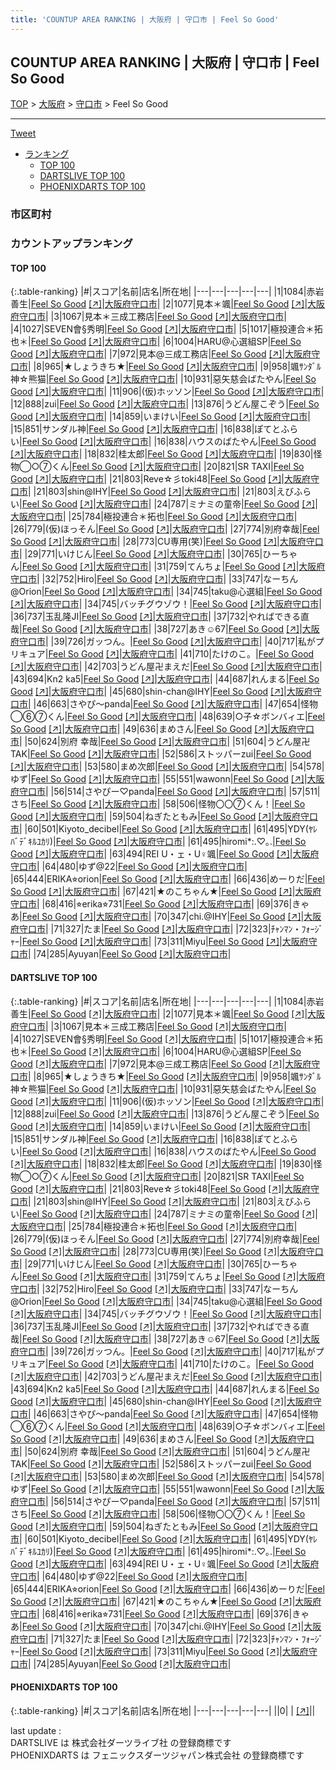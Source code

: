 ```yaml
---
title: 'COUNTUP AREA RANKING | 大阪府 | 守口市 | Feel So Good'
---
```

## COUNTUP AREA RANKING | 大阪府 | 守口市 | Feel So Good

[TOP](/darts/rank/) > [大阪府](/darts/rank/大阪府/) > [守口市](/darts/rank/大阪府/守口市/) > Feel So Good

___

<a href="https://twitter.com/share?ref_src=twsrc%5Etfw" data-text="COUNTUP AREA RANKING | 大阪府守口市Feel So Good" class="twitter-share-button" data-hashtags="DARTSLIVE,PHOENIXDARTS,darts,ダーツ" data-show-count="false">Tweet</a>

* [ランキング](#カウントアップランキング)
    * [TOP 100](#top-100)
    * [DARTSLIVE TOP 100](#dartslive-top-100)
    * [PHOENIXDARTS TOP 100](#phoenixdarts-top-100)

### 市区町村

<ul>

</ul>

### カウントアップランキング

#### TOP 100



{:.table-ranking}
|#|スコア|名前|店名|所在地|
|---|---|---|---|---|
|1|1084|<span class="rank-name-dl">赤岩　善生</span>|<a href="/darts/rank/shops/0808531d6c6d17000d9b047a20a7ba1e.html">Feel So Good</a> <a href="https://search.dartslive.com/jp/shop/0808531d6c6d17000d9b047a20a7ba1e">[↗]</a>|<a href="/darts/rank/大阪府/守口市">大阪府守口市</a>|
|2|1077|<span class="rank-name-dl">見本＊颯</span>|<a href="/darts/rank/shops/0808531d6c6d17000d9b047a20a7ba1e.html">Feel So Good</a> <a href="https://search.dartslive.com/jp/shop/0808531d6c6d17000d9b047a20a7ba1e">[↗]</a>|<a href="/darts/rank/大阪府/守口市">大阪府守口市</a>|
|3|1067|<span class="rank-name-dl">見本＊三成工務店</span>|<a href="/darts/rank/shops/0808531d6c6d17000d9b047a20a7ba1e.html">Feel So Good</a> <a href="https://search.dartslive.com/jp/shop/0808531d6c6d17000d9b047a20a7ba1e">[↗]</a>|<a href="/darts/rank/大阪府/守口市">大阪府守口市</a>|
|4|1027|<span class="rank-name-dl">SEVEN會§秀明</span>|<a href="/darts/rank/shops/0808531d6c6d17000d9b047a20a7ba1e.html">Feel So Good</a> <a href="https://search.dartslive.com/jp/shop/0808531d6c6d17000d9b047a20a7ba1e">[↗]</a>|<a href="/darts/rank/大阪府/守口市">大阪府守口市</a>|
|5|1017|<span class="rank-name-dl">極投連合＊拓也＊</span>|<a href="/darts/rank/shops/0808531d6c6d17000d9b047a20a7ba1e.html">Feel So Good</a> <a href="https://search.dartslive.com/jp/shop/0808531d6c6d17000d9b047a20a7ba1e">[↗]</a>|<a href="/darts/rank/大阪府/守口市">大阪府守口市</a>|
|6|1004|<span class="rank-name-dl">HARU@心選組SP</span>|<a href="/darts/rank/shops/0808531d6c6d17000d9b047a20a7ba1e.html">Feel So Good</a> <a href="https://search.dartslive.com/jp/shop/0808531d6c6d17000d9b047a20a7ba1e">[↗]</a>|<a href="/darts/rank/大阪府/守口市">大阪府守口市</a>|
|7|972|<span class="rank-name-dl">見本@三成工務店</span>|<a href="/darts/rank/shops/0808531d6c6d17000d9b047a20a7ba1e.html">Feel So Good</a> <a href="https://search.dartslive.com/jp/shop/0808531d6c6d17000d9b047a20a7ba1e">[↗]</a>|<a href="/darts/rank/大阪府/守口市">大阪府守口市</a>|
|8|965|<span class="rank-name-dl">★しょうきち★</span>|<a href="/darts/rank/shops/0808531d6c6d17000d9b047a20a7ba1e.html">Feel So Good</a> <a href="https://search.dartslive.com/jp/shop/0808531d6c6d17000d9b047a20a7ba1e">[↗]</a>|<a href="/darts/rank/大阪府/守口市">大阪府守口市</a>|
|9|958|<span class="rank-name-dl">颯ｻﾝﾀﾞﾙ神☆熊猫</span>|<a href="/darts/rank/shops/0808531d6c6d17000d9b047a20a7ba1e.html">Feel So Good</a> <a href="https://search.dartslive.com/jp/shop/0808531d6c6d17000d9b047a20a7ba1e">[↗]</a>|<a href="/darts/rank/大阪府/守口市">大阪府守口市</a>|
|10|931|<span class="rank-name-dl">惡矢慈会ばたやん</span>|<a href="/darts/rank/shops/0808531d6c6d17000d9b047a20a7ba1e.html">Feel So Good</a> <a href="https://search.dartslive.com/jp/shop/0808531d6c6d17000d9b047a20a7ba1e">[↗]</a>|<a href="/darts/rank/大阪府/守口市">大阪府守口市</a>|
|11|906|<span class="rank-name-dl">(仮)ホッソン</span>|<a href="/darts/rank/shops/0808531d6c6d17000d9b047a20a7ba1e.html">Feel So Good</a> <a href="https://search.dartslive.com/jp/shop/0808531d6c6d17000d9b047a20a7ba1e">[↗]</a>|<a href="/darts/rank/大阪府/守口市">大阪府守口市</a>|
|12|888|<span class="rank-name-dl">zui</span>|<a href="/darts/rank/shops/0808531d6c6d17000d9b047a20a7ba1e.html">Feel So Good</a> <a href="https://search.dartslive.com/jp/shop/0808531d6c6d17000d9b047a20a7ba1e">[↗]</a>|<a href="/darts/rank/大阪府/守口市">大阪府守口市</a>|
|13|876|<span class="rank-name-dl">うどん屋こぞう</span>|<a href="/darts/rank/shops/0808531d6c6d17000d9b047a20a7ba1e.html">Feel So Good</a> <a href="https://search.dartslive.com/jp/shop/0808531d6c6d17000d9b047a20a7ba1e">[↗]</a>|<a href="/darts/rank/大阪府/守口市">大阪府守口市</a>|
|14|859|<span class="rank-name-dl">いまけい</span>|<a href="/darts/rank/shops/0808531d6c6d17000d9b047a20a7ba1e.html">Feel So Good</a> <a href="https://search.dartslive.com/jp/shop/0808531d6c6d17000d9b047a20a7ba1e">[↗]</a>|<a href="/darts/rank/大阪府/守口市">大阪府守口市</a>|
|15|851|<span class="rank-name-dl">サンダル神</span>|<a href="/darts/rank/shops/0808531d6c6d17000d9b047a20a7ba1e.html">Feel So Good</a> <a href="https://search.dartslive.com/jp/shop/0808531d6c6d17000d9b047a20a7ba1e">[↗]</a>|<a href="/darts/rank/大阪府/守口市">大阪府守口市</a>|
|16|838|<span class="rank-name-dl">ぽてとふらい</span>|<a href="/darts/rank/shops/0808531d6c6d17000d9b047a20a7ba1e.html">Feel So Good</a> <a href="https://search.dartslive.com/jp/shop/0808531d6c6d17000d9b047a20a7ba1e">[↗]</a>|<a href="/darts/rank/大阪府/守口市">大阪府守口市</a>|
|16|838|<span class="rank-name-dl">ハウスのばたやん</span>|<a href="/darts/rank/shops/0808531d6c6d17000d9b047a20a7ba1e.html">Feel So Good</a> <a href="https://search.dartslive.com/jp/shop/0808531d6c6d17000d9b047a20a7ba1e">[↗]</a>|<a href="/darts/rank/大阪府/守口市">大阪府守口市</a>|
|18|832|<span class="rank-name-dl">桂太郎</span>|<a href="/darts/rank/shops/0808531d6c6d17000d9b047a20a7ba1e.html">Feel So Good</a> <a href="https://search.dartslive.com/jp/shop/0808531d6c6d17000d9b047a20a7ba1e">[↗]</a>|<a href="/darts/rank/大阪府/守口市">大阪府守口市</a>|
|19|830|<span class="rank-name-dl">怪物◯○⑦くん</span>|<a href="/darts/rank/shops/0808531d6c6d17000d9b047a20a7ba1e.html">Feel So Good</a> <a href="https://search.dartslive.com/jp/shop/0808531d6c6d17000d9b047a20a7ba1e">[↗]</a>|<a href="/darts/rank/大阪府/守口市">大阪府守口市</a>|
|20|821|<span class="rank-name-dl">SR TAXI</span>|<a href="/darts/rank/shops/0808531d6c6d17000d9b047a20a7ba1e.html">Feel So Good</a> <a href="https://search.dartslive.com/jp/shop/0808531d6c6d17000d9b047a20a7ba1e">[↗]</a>|<a href="/darts/rank/大阪府/守口市">大阪府守口市</a>|
|21|803|<span class="rank-name-dl">Reve☆彡toki48</span>|<a href="/darts/rank/shops/0808531d6c6d17000d9b047a20a7ba1e.html">Feel So Good</a> <a href="https://search.dartslive.com/jp/shop/0808531d6c6d17000d9b047a20a7ba1e">[↗]</a>|<a href="/darts/rank/大阪府/守口市">大阪府守口市</a>|
|21|803|<span class="rank-name-dl">shin@IHY</span>|<a href="/darts/rank/shops/0808531d6c6d17000d9b047a20a7ba1e.html">Feel So Good</a> <a href="https://search.dartslive.com/jp/shop/0808531d6c6d17000d9b047a20a7ba1e">[↗]</a>|<a href="/darts/rank/大阪府/守口市">大阪府守口市</a>|
|21|803|<span class="rank-name-dl">えびふらい</span>|<a href="/darts/rank/shops/0808531d6c6d17000d9b047a20a7ba1e.html">Feel So Good</a> <a href="https://search.dartslive.com/jp/shop/0808531d6c6d17000d9b047a20a7ba1e">[↗]</a>|<a href="/darts/rank/大阪府/守口市">大阪府守口市</a>|
|24|787|<span class="rank-name-dl">ミナミの童帝</span>|<a href="/darts/rank/shops/0808531d6c6d17000d9b047a20a7ba1e.html">Feel So Good</a> <a href="https://search.dartslive.com/jp/shop/0808531d6c6d17000d9b047a20a7ba1e">[↗]</a>|<a href="/darts/rank/大阪府/守口市">大阪府守口市</a>|
|25|784|<span class="rank-name-dl">極投連合＊拓也</span>|<a href="/darts/rank/shops/0808531d6c6d17000d9b047a20a7ba1e.html">Feel So Good</a> <a href="https://search.dartslive.com/jp/shop/0808531d6c6d17000d9b047a20a7ba1e">[↗]</a>|<a href="/darts/rank/大阪府/守口市">大阪府守口市</a>|
|26|779|<span class="rank-name-dl">(仮)ほっそん</span>|<a href="/darts/rank/shops/0808531d6c6d17000d9b047a20a7ba1e.html">Feel So Good</a> <a href="https://search.dartslive.com/jp/shop/0808531d6c6d17000d9b047a20a7ba1e">[↗]</a>|<a href="/darts/rank/大阪府/守口市">大阪府守口市</a>|
|27|774|<span class="rank-name-dl">別府幸哉</span>|<a href="/darts/rank/shops/0808531d6c6d17000d9b047a20a7ba1e.html">Feel So Good</a> <a href="https://search.dartslive.com/jp/shop/0808531d6c6d17000d9b047a20a7ba1e">[↗]</a>|<a href="/darts/rank/大阪府/守口市">大阪府守口市</a>|
|28|773|<span class="rank-name-dl">CU専用(笑)</span>|<a href="/darts/rank/shops/0808531d6c6d17000d9b047a20a7ba1e.html">Feel So Good</a> <a href="https://search.dartslive.com/jp/shop/0808531d6c6d17000d9b047a20a7ba1e">[↗]</a>|<a href="/darts/rank/大阪府/守口市">大阪府守口市</a>|
|29|771|<span class="rank-name-dl">いけじん</span>|<a href="/darts/rank/shops/0808531d6c6d17000d9b047a20a7ba1e.html">Feel So Good</a> <a href="https://search.dartslive.com/jp/shop/0808531d6c6d17000d9b047a20a7ba1e">[↗]</a>|<a href="/darts/rank/大阪府/守口市">大阪府守口市</a>|
|30|765|<span class="rank-name-dl">ひーちゃん</span>|<a href="/darts/rank/shops/0808531d6c6d17000d9b047a20a7ba1e.html">Feel So Good</a> <a href="https://search.dartslive.com/jp/shop/0808531d6c6d17000d9b047a20a7ba1e">[↗]</a>|<a href="/darts/rank/大阪府/守口市">大阪府守口市</a>|
|31|759|<span class="rank-name-dl">てんちょ</span>|<a href="/darts/rank/shops/0808531d6c6d17000d9b047a20a7ba1e.html">Feel So Good</a> <a href="https://search.dartslive.com/jp/shop/0808531d6c6d17000d9b047a20a7ba1e">[↗]</a>|<a href="/darts/rank/大阪府/守口市">大阪府守口市</a>|
|32|752|<span class="rank-name-dl">Hiro</span>|<a href="/darts/rank/shops/0808531d6c6d17000d9b047a20a7ba1e.html">Feel So Good</a> <a href="https://search.dartslive.com/jp/shop/0808531d6c6d17000d9b047a20a7ba1e">[↗]</a>|<a href="/darts/rank/大阪府/守口市">大阪府守口市</a>|
|33|747|<span class="rank-name-dl">なーちん@Orion</span>|<a href="/darts/rank/shops/0808531d6c6d17000d9b047a20a7ba1e.html">Feel So Good</a> <a href="https://search.dartslive.com/jp/shop/0808531d6c6d17000d9b047a20a7ba1e">[↗]</a>|<a href="/darts/rank/大阪府/守口市">大阪府守口市</a>|
|34|745|<span class="rank-name-dl">taku@心選組</span>|<a href="/darts/rank/shops/0808531d6c6d17000d9b047a20a7ba1e.html">Feel So Good</a> <a href="https://search.dartslive.com/jp/shop/0808531d6c6d17000d9b047a20a7ba1e">[↗]</a>|<a href="/darts/rank/大阪府/守口市">大阪府守口市</a>|
|34|745|<span class="rank-name-dl">バッチグウゾウ！</span>|<a href="/darts/rank/shops/0808531d6c6d17000d9b047a20a7ba1e.html">Feel So Good</a> <a href="https://search.dartslive.com/jp/shop/0808531d6c6d17000d9b047a20a7ba1e">[↗]</a>|<a href="/darts/rank/大阪府/守口市">大阪府守口市</a>|
|36|737|<span class="rank-name-dl">玉乱隆JI</span>|<a href="/darts/rank/shops/0808531d6c6d17000d9b047a20a7ba1e.html">Feel So Good</a> <a href="https://search.dartslive.com/jp/shop/0808531d6c6d17000d9b047a20a7ba1e">[↗]</a>|<a href="/darts/rank/大阪府/守口市">大阪府守口市</a>|
|37|732|<span class="rank-name-dl">やればできる直哉</span>|<a href="/darts/rank/shops/0808531d6c6d17000d9b047a20a7ba1e.html">Feel So Good</a> <a href="https://search.dartslive.com/jp/shop/0808531d6c6d17000d9b047a20a7ba1e">[↗]</a>|<a href="/darts/rank/大阪府/守口市">大阪府守口市</a>|
|38|727|<span class="rank-name-dl">あき☺︎67</span>|<a href="/darts/rank/shops/0808531d6c6d17000d9b047a20a7ba1e.html">Feel So Good</a> <a href="https://search.dartslive.com/jp/shop/0808531d6c6d17000d9b047a20a7ba1e">[↗]</a>|<a href="/darts/rank/大阪府/守口市">大阪府守口市</a>|
|39|726|<span class="rank-name-dl">ガッつん。</span>|<a href="/darts/rank/shops/0808531d6c6d17000d9b047a20a7ba1e.html">Feel So Good</a> <a href="https://search.dartslive.com/jp/shop/0808531d6c6d17000d9b047a20a7ba1e">[↗]</a>|<a href="/darts/rank/大阪府/守口市">大阪府守口市</a>|
|40|717|<span class="rank-name-dl">私がプリキュア</span>|<a href="/darts/rank/shops/0808531d6c6d17000d9b047a20a7ba1e.html">Feel So Good</a> <a href="https://search.dartslive.com/jp/shop/0808531d6c6d17000d9b047a20a7ba1e">[↗]</a>|<a href="/darts/rank/大阪府/守口市">大阪府守口市</a>|
|41|710|<span class="rank-name-dl">たけのこ。</span>|<a href="/darts/rank/shops/0808531d6c6d17000d9b047a20a7ba1e.html">Feel So Good</a> <a href="https://search.dartslive.com/jp/shop/0808531d6c6d17000d9b047a20a7ba1e">[↗]</a>|<a href="/darts/rank/大阪府/守口市">大阪府守口市</a>|
|42|703|<span class="rank-name-dl">うどん屋卍まえだ</span>|<a href="/darts/rank/shops/0808531d6c6d17000d9b047a20a7ba1e.html">Feel So Good</a> <a href="https://search.dartslive.com/jp/shop/0808531d6c6d17000d9b047a20a7ba1e">[↗]</a>|<a href="/darts/rank/大阪府/守口市">大阪府守口市</a>|
|43|694|<span class="rank-name-dl">Kn2 ka5</span>|<a href="/darts/rank/shops/0808531d6c6d17000d9b047a20a7ba1e.html">Feel So Good</a> <a href="https://search.dartslive.com/jp/shop/0808531d6c6d17000d9b047a20a7ba1e">[↗]</a>|<a href="/darts/rank/大阪府/守口市">大阪府守口市</a>|
|44|687|<span class="rank-name-dl">れんまる</span>|<a href="/darts/rank/shops/0808531d6c6d17000d9b047a20a7ba1e.html">Feel So Good</a> <a href="https://search.dartslive.com/jp/shop/0808531d6c6d17000d9b047a20a7ba1e">[↗]</a>|<a href="/darts/rank/大阪府/守口市">大阪府守口市</a>|
|45|680|<span class="rank-name-dl">shin-chan@IHY</span>|<a href="/darts/rank/shops/0808531d6c6d17000d9b047a20a7ba1e.html">Feel So Good</a> <a href="https://search.dartslive.com/jp/shop/0808531d6c6d17000d9b047a20a7ba1e">[↗]</a>|<a href="/darts/rank/大阪府/守口市">大阪府守口市</a>|
|46|663|<span class="rank-name-dl">さやぴ〜panda</span>|<a href="/darts/rank/shops/0808531d6c6d17000d9b047a20a7ba1e.html">Feel So Good</a> <a href="https://search.dartslive.com/jp/shop/0808531d6c6d17000d9b047a20a7ba1e">[↗]</a>|<a href="/darts/rank/大阪府/守口市">大阪府守口市</a>|
|47|654|<span class="rank-name-dl">怪物◯⑥⑦くん</span>|<a href="/darts/rank/shops/0808531d6c6d17000d9b047a20a7ba1e.html">Feel So Good</a> <a href="https://search.dartslive.com/jp/shop/0808531d6c6d17000d9b047a20a7ba1e">[↗]</a>|<a href="/darts/rank/大阪府/守口市">大阪府守口市</a>|
|48|639|<span class="rank-name-dl">○子☆ボンバィエ</span>|<a href="/darts/rank/shops/0808531d6c6d17000d9b047a20a7ba1e.html">Feel So Good</a> <a href="https://search.dartslive.com/jp/shop/0808531d6c6d17000d9b047a20a7ba1e">[↗]</a>|<a href="/darts/rank/大阪府/守口市">大阪府守口市</a>|
|49|636|<span class="rank-name-dl">まめさん</span>|<a href="/darts/rank/shops/0808531d6c6d17000d9b047a20a7ba1e.html">Feel So Good</a> <a href="https://search.dartslive.com/jp/shop/0808531d6c6d17000d9b047a20a7ba1e">[↗]</a>|<a href="/darts/rank/大阪府/守口市">大阪府守口市</a>|
|50|624|<span class="rank-name-dl">別府 幸哉</span>|<a href="/darts/rank/shops/0808531d6c6d17000d9b047a20a7ba1e.html">Feel So Good</a> <a href="https://search.dartslive.com/jp/shop/0808531d6c6d17000d9b047a20a7ba1e">[↗]</a>|<a href="/darts/rank/大阪府/守口市">大阪府守口市</a>|
|51|604|<span class="rank-name-dl">うどん屋卍TAK</span>|<a href="/darts/rank/shops/0808531d6c6d17000d9b047a20a7ba1e.html">Feel So Good</a> <a href="https://search.dartslive.com/jp/shop/0808531d6c6d17000d9b047a20a7ba1e">[↗]</a>|<a href="/darts/rank/大阪府/守口市">大阪府守口市</a>|
|52|586|<span class="rank-name-dl">ストッパーzui</span>|<a href="/darts/rank/shops/0808531d6c6d17000d9b047a20a7ba1e.html">Feel So Good</a> <a href="https://search.dartslive.com/jp/shop/0808531d6c6d17000d9b047a20a7ba1e">[↗]</a>|<a href="/darts/rank/大阪府/守口市">大阪府守口市</a>|
|53|580|<span class="rank-name-dl">まめ次郎</span>|<a href="/darts/rank/shops/0808531d6c6d17000d9b047a20a7ba1e.html">Feel So Good</a> <a href="https://search.dartslive.com/jp/shop/0808531d6c6d17000d9b047a20a7ba1e">[↗]</a>|<a href="/darts/rank/大阪府/守口市">大阪府守口市</a>|
|54|578|<span class="rank-name-dl">ゆず</span>|<a href="/darts/rank/shops/0808531d6c6d17000d9b047a20a7ba1e.html">Feel So Good</a> <a href="https://search.dartslive.com/jp/shop/0808531d6c6d17000d9b047a20a7ba1e">[↗]</a>|<a href="/darts/rank/大阪府/守口市">大阪府守口市</a>|
|55|551|<span class="rank-name-dl">wawonn</span>|<a href="/darts/rank/shops/0808531d6c6d17000d9b047a20a7ba1e.html">Feel So Good</a> <a href="https://search.dartslive.com/jp/shop/0808531d6c6d17000d9b047a20a7ba1e">[↗]</a>|<a href="/darts/rank/大阪府/守口市">大阪府守口市</a>|
|56|514|<span class="rank-name-dl">さやぴー♡panda</span>|<a href="/darts/rank/shops/0808531d6c6d17000d9b047a20a7ba1e.html">Feel So Good</a> <a href="https://search.dartslive.com/jp/shop/0808531d6c6d17000d9b047a20a7ba1e">[↗]</a>|<a href="/darts/rank/大阪府/守口市">大阪府守口市</a>|
|57|511|<span class="rank-name-dl">さち</span>|<a href="/darts/rank/shops/0808531d6c6d17000d9b047a20a7ba1e.html">Feel So Good</a> <a href="https://search.dartslive.com/jp/shop/0808531d6c6d17000d9b047a20a7ba1e">[↗]</a>|<a href="/darts/rank/大阪府/守口市">大阪府守口市</a>|
|58|506|<span class="rank-name-dl">怪物〇〇⑦くん！</span>|<a href="/darts/rank/shops/0808531d6c6d17000d9b047a20a7ba1e.html">Feel So Good</a> <a href="https://search.dartslive.com/jp/shop/0808531d6c6d17000d9b047a20a7ba1e">[↗]</a>|<a href="/darts/rank/大阪府/守口市">大阪府守口市</a>|
|59|504|<span class="rank-name-dl">ねぎたともみ</span>|<a href="/darts/rank/shops/0808531d6c6d17000d9b047a20a7ba1e.html">Feel So Good</a> <a href="https://search.dartslive.com/jp/shop/0808531d6c6d17000d9b047a20a7ba1e">[↗]</a>|<a href="/darts/rank/大阪府/守口市">大阪府守口市</a>|
|60|501|<span class="rank-name-dl">Kiyoto_decibel</span>|<a href="/darts/rank/shops/0808531d6c6d17000d9b047a20a7ba1e.html">Feel So Good</a> <a href="https://search.dartslive.com/jp/shop/0808531d6c6d17000d9b047a20a7ba1e">[↗]</a>|<a href="/darts/rank/大阪府/守口市">大阪府守口市</a>|
|61|495|<span class="rank-name-dl">YDY(ﾔﾚﾊﾞﾃﾞｷﾙﾕｶﾘ)</span>|<a href="/darts/rank/shops/0808531d6c6d17000d9b047a20a7ba1e.html">Feel So Good</a> <a href="https://search.dartslive.com/jp/shop/0808531d6c6d17000d9b047a20a7ba1e">[↗]</a>|<a href="/darts/rank/大阪府/守口市">大阪府守口市</a>|
|61|495|<span class="rank-name-dl">hiromi*:.♡｡.</span>|<a href="/darts/rank/shops/0808531d6c6d17000d9b047a20a7ba1e.html">Feel So Good</a> <a href="https://search.dartslive.com/jp/shop/0808531d6c6d17000d9b047a20a7ba1e">[↗]</a>|<a href="/darts/rank/大阪府/守口市">大阪府守口市</a>|
|63|494|<span class="rank-name-dl">REI U・ェ・U♀颯</span>|<a href="/darts/rank/shops/0808531d6c6d17000d9b047a20a7ba1e.html">Feel So Good</a> <a href="https://search.dartslive.com/jp/shop/0808531d6c6d17000d9b047a20a7ba1e">[↗]</a>|<a href="/darts/rank/大阪府/守口市">大阪府守口市</a>|
|64|480|<span class="rank-name-dl">ゆず@22</span>|<a href="/darts/rank/shops/0808531d6c6d17000d9b047a20a7ba1e.html">Feel So Good</a> <a href="https://search.dartslive.com/jp/shop/0808531d6c6d17000d9b047a20a7ba1e">[↗]</a>|<a href="/darts/rank/大阪府/守口市">大阪府守口市</a>|
|65|444|<span class="rank-name-dl">ERIKA⭐︎orion</span>|<a href="/darts/rank/shops/0808531d6c6d17000d9b047a20a7ba1e.html">Feel So Good</a> <a href="https://search.dartslive.com/jp/shop/0808531d6c6d17000d9b047a20a7ba1e">[↗]</a>|<a href="/darts/rank/大阪府/守口市">大阪府守口市</a>|
|66|436|<span class="rank-name-dl">めーりだ</span>|<a href="/darts/rank/shops/0808531d6c6d17000d9b047a20a7ba1e.html">Feel So Good</a> <a href="https://search.dartslive.com/jp/shop/0808531d6c6d17000d9b047a20a7ba1e">[↗]</a>|<a href="/darts/rank/大阪府/守口市">大阪府守口市</a>|
|67|421|<span class="rank-name-dl">★のこちゃん★</span>|<a href="/darts/rank/shops/0808531d6c6d17000d9b047a20a7ba1e.html">Feel So Good</a> <a href="https://search.dartslive.com/jp/shop/0808531d6c6d17000d9b047a20a7ba1e">[↗]</a>|<a href="/darts/rank/大阪府/守口市">大阪府守口市</a>|
|68|416|<span class="rank-name-dl">⭐︎erika⭐︎731</span>|<a href="/darts/rank/shops/0808531d6c6d17000d9b047a20a7ba1e.html">Feel So Good</a> <a href="https://search.dartslive.com/jp/shop/0808531d6c6d17000d9b047a20a7ba1e">[↗]</a>|<a href="/darts/rank/大阪府/守口市">大阪府守口市</a>|
|69|376|<span class="rank-name-dl">きゃあ</span>|<a href="/darts/rank/shops/0808531d6c6d17000d9b047a20a7ba1e.html">Feel So Good</a> <a href="https://search.dartslive.com/jp/shop/0808531d6c6d17000d9b047a20a7ba1e">[↗]</a>|<a href="/darts/rank/大阪府/守口市">大阪府守口市</a>|
|70|347|<span class="rank-name-dl">chi.@IHY</span>|<a href="/darts/rank/shops/0808531d6c6d17000d9b047a20a7ba1e.html">Feel So Good</a> <a href="https://search.dartslive.com/jp/shop/0808531d6c6d17000d9b047a20a7ba1e">[↗]</a>|<a href="/darts/rank/大阪府/守口市">大阪府守口市</a>|
|71|327|<span class="rank-name-dl">たま</span>|<a href="/darts/rank/shops/0808531d6c6d17000d9b047a20a7ba1e.html">Feel So Good</a> <a href="https://search.dartslive.com/jp/shop/0808531d6c6d17000d9b047a20a7ba1e">[↗]</a>|<a href="/darts/rank/大阪府/守口市">大阪府守口市</a>|
|72|323|<span class="rank-name-dl">ﾁｬﾝﾏﾝ・ﾌｫｰｼﾞｬｰ</span>|<a href="/darts/rank/shops/0808531d6c6d17000d9b047a20a7ba1e.html">Feel So Good</a> <a href="https://search.dartslive.com/jp/shop/0808531d6c6d17000d9b047a20a7ba1e">[↗]</a>|<a href="/darts/rank/大阪府/守口市">大阪府守口市</a>|
|73|311|<span class="rank-name-dl">Miyu</span>|<a href="/darts/rank/shops/0808531d6c6d17000d9b047a20a7ba1e.html">Feel So Good</a> <a href="https://search.dartslive.com/jp/shop/0808531d6c6d17000d9b047a20a7ba1e">[↗]</a>|<a href="/darts/rank/大阪府/守口市">大阪府守口市</a>|
|74|285|<span class="rank-name-dl">Ayuyan</span>|<a href="/darts/rank/shops/0808531d6c6d17000d9b047a20a7ba1e.html">Feel So Good</a> <a href="https://search.dartslive.com/jp/shop/0808531d6c6d17000d9b047a20a7ba1e">[↗]</a>|<a href="/darts/rank/大阪府/守口市">大阪府守口市</a>|


#### DARTSLIVE TOP 100



{:.table-ranking}
|#|スコア|名前|店名|所在地|
|---|---|---|---|---|
|1|1084|<span class="rank-name-dl">赤岩　善生</span>|<a href="/darts/rank/shops/0808531d6c6d17000d9b047a20a7ba1e.html">Feel So Good</a> <a href="https://search.dartslive.com/jp/shop/0808531d6c6d17000d9b047a20a7ba1e">[↗]</a>|<a href="/darts/rank/大阪府/守口市">大阪府守口市</a>|
|2|1077|<span class="rank-name-dl">見本＊颯</span>|<a href="/darts/rank/shops/0808531d6c6d17000d9b047a20a7ba1e.html">Feel So Good</a> <a href="https://search.dartslive.com/jp/shop/0808531d6c6d17000d9b047a20a7ba1e">[↗]</a>|<a href="/darts/rank/大阪府/守口市">大阪府守口市</a>|
|3|1067|<span class="rank-name-dl">見本＊三成工務店</span>|<a href="/darts/rank/shops/0808531d6c6d17000d9b047a20a7ba1e.html">Feel So Good</a> <a href="https://search.dartslive.com/jp/shop/0808531d6c6d17000d9b047a20a7ba1e">[↗]</a>|<a href="/darts/rank/大阪府/守口市">大阪府守口市</a>|
|4|1027|<span class="rank-name-dl">SEVEN會§秀明</span>|<a href="/darts/rank/shops/0808531d6c6d17000d9b047a20a7ba1e.html">Feel So Good</a> <a href="https://search.dartslive.com/jp/shop/0808531d6c6d17000d9b047a20a7ba1e">[↗]</a>|<a href="/darts/rank/大阪府/守口市">大阪府守口市</a>|
|5|1017|<span class="rank-name-dl">極投連合＊拓也＊</span>|<a href="/darts/rank/shops/0808531d6c6d17000d9b047a20a7ba1e.html">Feel So Good</a> <a href="https://search.dartslive.com/jp/shop/0808531d6c6d17000d9b047a20a7ba1e">[↗]</a>|<a href="/darts/rank/大阪府/守口市">大阪府守口市</a>|
|6|1004|<span class="rank-name-dl">HARU@心選組SP</span>|<a href="/darts/rank/shops/0808531d6c6d17000d9b047a20a7ba1e.html">Feel So Good</a> <a href="https://search.dartslive.com/jp/shop/0808531d6c6d17000d9b047a20a7ba1e">[↗]</a>|<a href="/darts/rank/大阪府/守口市">大阪府守口市</a>|
|7|972|<span class="rank-name-dl">見本@三成工務店</span>|<a href="/darts/rank/shops/0808531d6c6d17000d9b047a20a7ba1e.html">Feel So Good</a> <a href="https://search.dartslive.com/jp/shop/0808531d6c6d17000d9b047a20a7ba1e">[↗]</a>|<a href="/darts/rank/大阪府/守口市">大阪府守口市</a>|
|8|965|<span class="rank-name-dl">★しょうきち★</span>|<a href="/darts/rank/shops/0808531d6c6d17000d9b047a20a7ba1e.html">Feel So Good</a> <a href="https://search.dartslive.com/jp/shop/0808531d6c6d17000d9b047a20a7ba1e">[↗]</a>|<a href="/darts/rank/大阪府/守口市">大阪府守口市</a>|
|9|958|<span class="rank-name-dl">颯ｻﾝﾀﾞﾙ神☆熊猫</span>|<a href="/darts/rank/shops/0808531d6c6d17000d9b047a20a7ba1e.html">Feel So Good</a> <a href="https://search.dartslive.com/jp/shop/0808531d6c6d17000d9b047a20a7ba1e">[↗]</a>|<a href="/darts/rank/大阪府/守口市">大阪府守口市</a>|
|10|931|<span class="rank-name-dl">惡矢慈会ばたやん</span>|<a href="/darts/rank/shops/0808531d6c6d17000d9b047a20a7ba1e.html">Feel So Good</a> <a href="https://search.dartslive.com/jp/shop/0808531d6c6d17000d9b047a20a7ba1e">[↗]</a>|<a href="/darts/rank/大阪府/守口市">大阪府守口市</a>|
|11|906|<span class="rank-name-dl">(仮)ホッソン</span>|<a href="/darts/rank/shops/0808531d6c6d17000d9b047a20a7ba1e.html">Feel So Good</a> <a href="https://search.dartslive.com/jp/shop/0808531d6c6d17000d9b047a20a7ba1e">[↗]</a>|<a href="/darts/rank/大阪府/守口市">大阪府守口市</a>|
|12|888|<span class="rank-name-dl">zui</span>|<a href="/darts/rank/shops/0808531d6c6d17000d9b047a20a7ba1e.html">Feel So Good</a> <a href="https://search.dartslive.com/jp/shop/0808531d6c6d17000d9b047a20a7ba1e">[↗]</a>|<a href="/darts/rank/大阪府/守口市">大阪府守口市</a>|
|13|876|<span class="rank-name-dl">うどん屋こぞう</span>|<a href="/darts/rank/shops/0808531d6c6d17000d9b047a20a7ba1e.html">Feel So Good</a> <a href="https://search.dartslive.com/jp/shop/0808531d6c6d17000d9b047a20a7ba1e">[↗]</a>|<a href="/darts/rank/大阪府/守口市">大阪府守口市</a>|
|14|859|<span class="rank-name-dl">いまけい</span>|<a href="/darts/rank/shops/0808531d6c6d17000d9b047a20a7ba1e.html">Feel So Good</a> <a href="https://search.dartslive.com/jp/shop/0808531d6c6d17000d9b047a20a7ba1e">[↗]</a>|<a href="/darts/rank/大阪府/守口市">大阪府守口市</a>|
|15|851|<span class="rank-name-dl">サンダル神</span>|<a href="/darts/rank/shops/0808531d6c6d17000d9b047a20a7ba1e.html">Feel So Good</a> <a href="https://search.dartslive.com/jp/shop/0808531d6c6d17000d9b047a20a7ba1e">[↗]</a>|<a href="/darts/rank/大阪府/守口市">大阪府守口市</a>|
|16|838|<span class="rank-name-dl">ぽてとふらい</span>|<a href="/darts/rank/shops/0808531d6c6d17000d9b047a20a7ba1e.html">Feel So Good</a> <a href="https://search.dartslive.com/jp/shop/0808531d6c6d17000d9b047a20a7ba1e">[↗]</a>|<a href="/darts/rank/大阪府/守口市">大阪府守口市</a>|
|16|838|<span class="rank-name-dl">ハウスのばたやん</span>|<a href="/darts/rank/shops/0808531d6c6d17000d9b047a20a7ba1e.html">Feel So Good</a> <a href="https://search.dartslive.com/jp/shop/0808531d6c6d17000d9b047a20a7ba1e">[↗]</a>|<a href="/darts/rank/大阪府/守口市">大阪府守口市</a>|
|18|832|<span class="rank-name-dl">桂太郎</span>|<a href="/darts/rank/shops/0808531d6c6d17000d9b047a20a7ba1e.html">Feel So Good</a> <a href="https://search.dartslive.com/jp/shop/0808531d6c6d17000d9b047a20a7ba1e">[↗]</a>|<a href="/darts/rank/大阪府/守口市">大阪府守口市</a>|
|19|830|<span class="rank-name-dl">怪物◯○⑦くん</span>|<a href="/darts/rank/shops/0808531d6c6d17000d9b047a20a7ba1e.html">Feel So Good</a> <a href="https://search.dartslive.com/jp/shop/0808531d6c6d17000d9b047a20a7ba1e">[↗]</a>|<a href="/darts/rank/大阪府/守口市">大阪府守口市</a>|
|20|821|<span class="rank-name-dl">SR TAXI</span>|<a href="/darts/rank/shops/0808531d6c6d17000d9b047a20a7ba1e.html">Feel So Good</a> <a href="https://search.dartslive.com/jp/shop/0808531d6c6d17000d9b047a20a7ba1e">[↗]</a>|<a href="/darts/rank/大阪府/守口市">大阪府守口市</a>|
|21|803|<span class="rank-name-dl">Reve☆彡toki48</span>|<a href="/darts/rank/shops/0808531d6c6d17000d9b047a20a7ba1e.html">Feel So Good</a> <a href="https://search.dartslive.com/jp/shop/0808531d6c6d17000d9b047a20a7ba1e">[↗]</a>|<a href="/darts/rank/大阪府/守口市">大阪府守口市</a>|
|21|803|<span class="rank-name-dl">shin@IHY</span>|<a href="/darts/rank/shops/0808531d6c6d17000d9b047a20a7ba1e.html">Feel So Good</a> <a href="https://search.dartslive.com/jp/shop/0808531d6c6d17000d9b047a20a7ba1e">[↗]</a>|<a href="/darts/rank/大阪府/守口市">大阪府守口市</a>|
|21|803|<span class="rank-name-dl">えびふらい</span>|<a href="/darts/rank/shops/0808531d6c6d17000d9b047a20a7ba1e.html">Feel So Good</a> <a href="https://search.dartslive.com/jp/shop/0808531d6c6d17000d9b047a20a7ba1e">[↗]</a>|<a href="/darts/rank/大阪府/守口市">大阪府守口市</a>|
|24|787|<span class="rank-name-dl">ミナミの童帝</span>|<a href="/darts/rank/shops/0808531d6c6d17000d9b047a20a7ba1e.html">Feel So Good</a> <a href="https://search.dartslive.com/jp/shop/0808531d6c6d17000d9b047a20a7ba1e">[↗]</a>|<a href="/darts/rank/大阪府/守口市">大阪府守口市</a>|
|25|784|<span class="rank-name-dl">極投連合＊拓也</span>|<a href="/darts/rank/shops/0808531d6c6d17000d9b047a20a7ba1e.html">Feel So Good</a> <a href="https://search.dartslive.com/jp/shop/0808531d6c6d17000d9b047a20a7ba1e">[↗]</a>|<a href="/darts/rank/大阪府/守口市">大阪府守口市</a>|
|26|779|<span class="rank-name-dl">(仮)ほっそん</span>|<a href="/darts/rank/shops/0808531d6c6d17000d9b047a20a7ba1e.html">Feel So Good</a> <a href="https://search.dartslive.com/jp/shop/0808531d6c6d17000d9b047a20a7ba1e">[↗]</a>|<a href="/darts/rank/大阪府/守口市">大阪府守口市</a>|
|27|774|<span class="rank-name-dl">別府幸哉</span>|<a href="/darts/rank/shops/0808531d6c6d17000d9b047a20a7ba1e.html">Feel So Good</a> <a href="https://search.dartslive.com/jp/shop/0808531d6c6d17000d9b047a20a7ba1e">[↗]</a>|<a href="/darts/rank/大阪府/守口市">大阪府守口市</a>|
|28|773|<span class="rank-name-dl">CU専用(笑)</span>|<a href="/darts/rank/shops/0808531d6c6d17000d9b047a20a7ba1e.html">Feel So Good</a> <a href="https://search.dartslive.com/jp/shop/0808531d6c6d17000d9b047a20a7ba1e">[↗]</a>|<a href="/darts/rank/大阪府/守口市">大阪府守口市</a>|
|29|771|<span class="rank-name-dl">いけじん</span>|<a href="/darts/rank/shops/0808531d6c6d17000d9b047a20a7ba1e.html">Feel So Good</a> <a href="https://search.dartslive.com/jp/shop/0808531d6c6d17000d9b047a20a7ba1e">[↗]</a>|<a href="/darts/rank/大阪府/守口市">大阪府守口市</a>|
|30|765|<span class="rank-name-dl">ひーちゃん</span>|<a href="/darts/rank/shops/0808531d6c6d17000d9b047a20a7ba1e.html">Feel So Good</a> <a href="https://search.dartslive.com/jp/shop/0808531d6c6d17000d9b047a20a7ba1e">[↗]</a>|<a href="/darts/rank/大阪府/守口市">大阪府守口市</a>|
|31|759|<span class="rank-name-dl">てんちょ</span>|<a href="/darts/rank/shops/0808531d6c6d17000d9b047a20a7ba1e.html">Feel So Good</a> <a href="https://search.dartslive.com/jp/shop/0808531d6c6d17000d9b047a20a7ba1e">[↗]</a>|<a href="/darts/rank/大阪府/守口市">大阪府守口市</a>|
|32|752|<span class="rank-name-dl">Hiro</span>|<a href="/darts/rank/shops/0808531d6c6d17000d9b047a20a7ba1e.html">Feel So Good</a> <a href="https://search.dartslive.com/jp/shop/0808531d6c6d17000d9b047a20a7ba1e">[↗]</a>|<a href="/darts/rank/大阪府/守口市">大阪府守口市</a>|
|33|747|<span class="rank-name-dl">なーちん@Orion</span>|<a href="/darts/rank/shops/0808531d6c6d17000d9b047a20a7ba1e.html">Feel So Good</a> <a href="https://search.dartslive.com/jp/shop/0808531d6c6d17000d9b047a20a7ba1e">[↗]</a>|<a href="/darts/rank/大阪府/守口市">大阪府守口市</a>|
|34|745|<span class="rank-name-dl">taku@心選組</span>|<a href="/darts/rank/shops/0808531d6c6d17000d9b047a20a7ba1e.html">Feel So Good</a> <a href="https://search.dartslive.com/jp/shop/0808531d6c6d17000d9b047a20a7ba1e">[↗]</a>|<a href="/darts/rank/大阪府/守口市">大阪府守口市</a>|
|34|745|<span class="rank-name-dl">バッチグウゾウ！</span>|<a href="/darts/rank/shops/0808531d6c6d17000d9b047a20a7ba1e.html">Feel So Good</a> <a href="https://search.dartslive.com/jp/shop/0808531d6c6d17000d9b047a20a7ba1e">[↗]</a>|<a href="/darts/rank/大阪府/守口市">大阪府守口市</a>|
|36|737|<span class="rank-name-dl">玉乱隆JI</span>|<a href="/darts/rank/shops/0808531d6c6d17000d9b047a20a7ba1e.html">Feel So Good</a> <a href="https://search.dartslive.com/jp/shop/0808531d6c6d17000d9b047a20a7ba1e">[↗]</a>|<a href="/darts/rank/大阪府/守口市">大阪府守口市</a>|
|37|732|<span class="rank-name-dl">やればできる直哉</span>|<a href="/darts/rank/shops/0808531d6c6d17000d9b047a20a7ba1e.html">Feel So Good</a> <a href="https://search.dartslive.com/jp/shop/0808531d6c6d17000d9b047a20a7ba1e">[↗]</a>|<a href="/darts/rank/大阪府/守口市">大阪府守口市</a>|
|38|727|<span class="rank-name-dl">あき☺︎67</span>|<a href="/darts/rank/shops/0808531d6c6d17000d9b047a20a7ba1e.html">Feel So Good</a> <a href="https://search.dartslive.com/jp/shop/0808531d6c6d17000d9b047a20a7ba1e">[↗]</a>|<a href="/darts/rank/大阪府/守口市">大阪府守口市</a>|
|39|726|<span class="rank-name-dl">ガッつん。</span>|<a href="/darts/rank/shops/0808531d6c6d17000d9b047a20a7ba1e.html">Feel So Good</a> <a href="https://search.dartslive.com/jp/shop/0808531d6c6d17000d9b047a20a7ba1e">[↗]</a>|<a href="/darts/rank/大阪府/守口市">大阪府守口市</a>|
|40|717|<span class="rank-name-dl">私がプリキュア</span>|<a href="/darts/rank/shops/0808531d6c6d17000d9b047a20a7ba1e.html">Feel So Good</a> <a href="https://search.dartslive.com/jp/shop/0808531d6c6d17000d9b047a20a7ba1e">[↗]</a>|<a href="/darts/rank/大阪府/守口市">大阪府守口市</a>|
|41|710|<span class="rank-name-dl">たけのこ。</span>|<a href="/darts/rank/shops/0808531d6c6d17000d9b047a20a7ba1e.html">Feel So Good</a> <a href="https://search.dartslive.com/jp/shop/0808531d6c6d17000d9b047a20a7ba1e">[↗]</a>|<a href="/darts/rank/大阪府/守口市">大阪府守口市</a>|
|42|703|<span class="rank-name-dl">うどん屋卍まえだ</span>|<a href="/darts/rank/shops/0808531d6c6d17000d9b047a20a7ba1e.html">Feel So Good</a> <a href="https://search.dartslive.com/jp/shop/0808531d6c6d17000d9b047a20a7ba1e">[↗]</a>|<a href="/darts/rank/大阪府/守口市">大阪府守口市</a>|
|43|694|<span class="rank-name-dl">Kn2 ka5</span>|<a href="/darts/rank/shops/0808531d6c6d17000d9b047a20a7ba1e.html">Feel So Good</a> <a href="https://search.dartslive.com/jp/shop/0808531d6c6d17000d9b047a20a7ba1e">[↗]</a>|<a href="/darts/rank/大阪府/守口市">大阪府守口市</a>|
|44|687|<span class="rank-name-dl">れんまる</span>|<a href="/darts/rank/shops/0808531d6c6d17000d9b047a20a7ba1e.html">Feel So Good</a> <a href="https://search.dartslive.com/jp/shop/0808531d6c6d17000d9b047a20a7ba1e">[↗]</a>|<a href="/darts/rank/大阪府/守口市">大阪府守口市</a>|
|45|680|<span class="rank-name-dl">shin-chan@IHY</span>|<a href="/darts/rank/shops/0808531d6c6d17000d9b047a20a7ba1e.html">Feel So Good</a> <a href="https://search.dartslive.com/jp/shop/0808531d6c6d17000d9b047a20a7ba1e">[↗]</a>|<a href="/darts/rank/大阪府/守口市">大阪府守口市</a>|
|46|663|<span class="rank-name-dl">さやぴ〜panda</span>|<a href="/darts/rank/shops/0808531d6c6d17000d9b047a20a7ba1e.html">Feel So Good</a> <a href="https://search.dartslive.com/jp/shop/0808531d6c6d17000d9b047a20a7ba1e">[↗]</a>|<a href="/darts/rank/大阪府/守口市">大阪府守口市</a>|
|47|654|<span class="rank-name-dl">怪物◯⑥⑦くん</span>|<a href="/darts/rank/shops/0808531d6c6d17000d9b047a20a7ba1e.html">Feel So Good</a> <a href="https://search.dartslive.com/jp/shop/0808531d6c6d17000d9b047a20a7ba1e">[↗]</a>|<a href="/darts/rank/大阪府/守口市">大阪府守口市</a>|
|48|639|<span class="rank-name-dl">○子☆ボンバィエ</span>|<a href="/darts/rank/shops/0808531d6c6d17000d9b047a20a7ba1e.html">Feel So Good</a> <a href="https://search.dartslive.com/jp/shop/0808531d6c6d17000d9b047a20a7ba1e">[↗]</a>|<a href="/darts/rank/大阪府/守口市">大阪府守口市</a>|
|49|636|<span class="rank-name-dl">まめさん</span>|<a href="/darts/rank/shops/0808531d6c6d17000d9b047a20a7ba1e.html">Feel So Good</a> <a href="https://search.dartslive.com/jp/shop/0808531d6c6d17000d9b047a20a7ba1e">[↗]</a>|<a href="/darts/rank/大阪府/守口市">大阪府守口市</a>|
|50|624|<span class="rank-name-dl">別府 幸哉</span>|<a href="/darts/rank/shops/0808531d6c6d17000d9b047a20a7ba1e.html">Feel So Good</a> <a href="https://search.dartslive.com/jp/shop/0808531d6c6d17000d9b047a20a7ba1e">[↗]</a>|<a href="/darts/rank/大阪府/守口市">大阪府守口市</a>|
|51|604|<span class="rank-name-dl">うどん屋卍TAK</span>|<a href="/darts/rank/shops/0808531d6c6d17000d9b047a20a7ba1e.html">Feel So Good</a> <a href="https://search.dartslive.com/jp/shop/0808531d6c6d17000d9b047a20a7ba1e">[↗]</a>|<a href="/darts/rank/大阪府/守口市">大阪府守口市</a>|
|52|586|<span class="rank-name-dl">ストッパーzui</span>|<a href="/darts/rank/shops/0808531d6c6d17000d9b047a20a7ba1e.html">Feel So Good</a> <a href="https://search.dartslive.com/jp/shop/0808531d6c6d17000d9b047a20a7ba1e">[↗]</a>|<a href="/darts/rank/大阪府/守口市">大阪府守口市</a>|
|53|580|<span class="rank-name-dl">まめ次郎</span>|<a href="/darts/rank/shops/0808531d6c6d17000d9b047a20a7ba1e.html">Feel So Good</a> <a href="https://search.dartslive.com/jp/shop/0808531d6c6d17000d9b047a20a7ba1e">[↗]</a>|<a href="/darts/rank/大阪府/守口市">大阪府守口市</a>|
|54|578|<span class="rank-name-dl">ゆず</span>|<a href="/darts/rank/shops/0808531d6c6d17000d9b047a20a7ba1e.html">Feel So Good</a> <a href="https://search.dartslive.com/jp/shop/0808531d6c6d17000d9b047a20a7ba1e">[↗]</a>|<a href="/darts/rank/大阪府/守口市">大阪府守口市</a>|
|55|551|<span class="rank-name-dl">wawonn</span>|<a href="/darts/rank/shops/0808531d6c6d17000d9b047a20a7ba1e.html">Feel So Good</a> <a href="https://search.dartslive.com/jp/shop/0808531d6c6d17000d9b047a20a7ba1e">[↗]</a>|<a href="/darts/rank/大阪府/守口市">大阪府守口市</a>|
|56|514|<span class="rank-name-dl">さやぴー♡panda</span>|<a href="/darts/rank/shops/0808531d6c6d17000d9b047a20a7ba1e.html">Feel So Good</a> <a href="https://search.dartslive.com/jp/shop/0808531d6c6d17000d9b047a20a7ba1e">[↗]</a>|<a href="/darts/rank/大阪府/守口市">大阪府守口市</a>|
|57|511|<span class="rank-name-dl">さち</span>|<a href="/darts/rank/shops/0808531d6c6d17000d9b047a20a7ba1e.html">Feel So Good</a> <a href="https://search.dartslive.com/jp/shop/0808531d6c6d17000d9b047a20a7ba1e">[↗]</a>|<a href="/darts/rank/大阪府/守口市">大阪府守口市</a>|
|58|506|<span class="rank-name-dl">怪物〇〇⑦くん！</span>|<a href="/darts/rank/shops/0808531d6c6d17000d9b047a20a7ba1e.html">Feel So Good</a> <a href="https://search.dartslive.com/jp/shop/0808531d6c6d17000d9b047a20a7ba1e">[↗]</a>|<a href="/darts/rank/大阪府/守口市">大阪府守口市</a>|
|59|504|<span class="rank-name-dl">ねぎたともみ</span>|<a href="/darts/rank/shops/0808531d6c6d17000d9b047a20a7ba1e.html">Feel So Good</a> <a href="https://search.dartslive.com/jp/shop/0808531d6c6d17000d9b047a20a7ba1e">[↗]</a>|<a href="/darts/rank/大阪府/守口市">大阪府守口市</a>|
|60|501|<span class="rank-name-dl">Kiyoto_decibel</span>|<a href="/darts/rank/shops/0808531d6c6d17000d9b047a20a7ba1e.html">Feel So Good</a> <a href="https://search.dartslive.com/jp/shop/0808531d6c6d17000d9b047a20a7ba1e">[↗]</a>|<a href="/darts/rank/大阪府/守口市">大阪府守口市</a>|
|61|495|<span class="rank-name-dl">YDY(ﾔﾚﾊﾞﾃﾞｷﾙﾕｶﾘ)</span>|<a href="/darts/rank/shops/0808531d6c6d17000d9b047a20a7ba1e.html">Feel So Good</a> <a href="https://search.dartslive.com/jp/shop/0808531d6c6d17000d9b047a20a7ba1e">[↗]</a>|<a href="/darts/rank/大阪府/守口市">大阪府守口市</a>|
|61|495|<span class="rank-name-dl">hiromi*:.♡｡.</span>|<a href="/darts/rank/shops/0808531d6c6d17000d9b047a20a7ba1e.html">Feel So Good</a> <a href="https://search.dartslive.com/jp/shop/0808531d6c6d17000d9b047a20a7ba1e">[↗]</a>|<a href="/darts/rank/大阪府/守口市">大阪府守口市</a>|
|63|494|<span class="rank-name-dl">REI U・ェ・U♀颯</span>|<a href="/darts/rank/shops/0808531d6c6d17000d9b047a20a7ba1e.html">Feel So Good</a> <a href="https://search.dartslive.com/jp/shop/0808531d6c6d17000d9b047a20a7ba1e">[↗]</a>|<a href="/darts/rank/大阪府/守口市">大阪府守口市</a>|
|64|480|<span class="rank-name-dl">ゆず@22</span>|<a href="/darts/rank/shops/0808531d6c6d17000d9b047a20a7ba1e.html">Feel So Good</a> <a href="https://search.dartslive.com/jp/shop/0808531d6c6d17000d9b047a20a7ba1e">[↗]</a>|<a href="/darts/rank/大阪府/守口市">大阪府守口市</a>|
|65|444|<span class="rank-name-dl">ERIKA⭐︎orion</span>|<a href="/darts/rank/shops/0808531d6c6d17000d9b047a20a7ba1e.html">Feel So Good</a> <a href="https://search.dartslive.com/jp/shop/0808531d6c6d17000d9b047a20a7ba1e">[↗]</a>|<a href="/darts/rank/大阪府/守口市">大阪府守口市</a>|
|66|436|<span class="rank-name-dl">めーりだ</span>|<a href="/darts/rank/shops/0808531d6c6d17000d9b047a20a7ba1e.html">Feel So Good</a> <a href="https://search.dartslive.com/jp/shop/0808531d6c6d17000d9b047a20a7ba1e">[↗]</a>|<a href="/darts/rank/大阪府/守口市">大阪府守口市</a>|
|67|421|<span class="rank-name-dl">★のこちゃん★</span>|<a href="/darts/rank/shops/0808531d6c6d17000d9b047a20a7ba1e.html">Feel So Good</a> <a href="https://search.dartslive.com/jp/shop/0808531d6c6d17000d9b047a20a7ba1e">[↗]</a>|<a href="/darts/rank/大阪府/守口市">大阪府守口市</a>|
|68|416|<span class="rank-name-dl">⭐︎erika⭐︎731</span>|<a href="/darts/rank/shops/0808531d6c6d17000d9b047a20a7ba1e.html">Feel So Good</a> <a href="https://search.dartslive.com/jp/shop/0808531d6c6d17000d9b047a20a7ba1e">[↗]</a>|<a href="/darts/rank/大阪府/守口市">大阪府守口市</a>|
|69|376|<span class="rank-name-dl">きゃあ</span>|<a href="/darts/rank/shops/0808531d6c6d17000d9b047a20a7ba1e.html">Feel So Good</a> <a href="https://search.dartslive.com/jp/shop/0808531d6c6d17000d9b047a20a7ba1e">[↗]</a>|<a href="/darts/rank/大阪府/守口市">大阪府守口市</a>|
|70|347|<span class="rank-name-dl">chi.@IHY</span>|<a href="/darts/rank/shops/0808531d6c6d17000d9b047a20a7ba1e.html">Feel So Good</a> <a href="https://search.dartslive.com/jp/shop/0808531d6c6d17000d9b047a20a7ba1e">[↗]</a>|<a href="/darts/rank/大阪府/守口市">大阪府守口市</a>|
|71|327|<span class="rank-name-dl">たま</span>|<a href="/darts/rank/shops/0808531d6c6d17000d9b047a20a7ba1e.html">Feel So Good</a> <a href="https://search.dartslive.com/jp/shop/0808531d6c6d17000d9b047a20a7ba1e">[↗]</a>|<a href="/darts/rank/大阪府/守口市">大阪府守口市</a>|
|72|323|<span class="rank-name-dl">ﾁｬﾝﾏﾝ・ﾌｫｰｼﾞｬｰ</span>|<a href="/darts/rank/shops/0808531d6c6d17000d9b047a20a7ba1e.html">Feel So Good</a> <a href="https://search.dartslive.com/jp/shop/0808531d6c6d17000d9b047a20a7ba1e">[↗]</a>|<a href="/darts/rank/大阪府/守口市">大阪府守口市</a>|
|73|311|<span class="rank-name-dl">Miyu</span>|<a href="/darts/rank/shops/0808531d6c6d17000d9b047a20a7ba1e.html">Feel So Good</a> <a href="https://search.dartslive.com/jp/shop/0808531d6c6d17000d9b047a20a7ba1e">[↗]</a>|<a href="/darts/rank/大阪府/守口市">大阪府守口市</a>|
|74|285|<span class="rank-name-dl">Ayuyan</span>|<a href="/darts/rank/shops/0808531d6c6d17000d9b047a20a7ba1e.html">Feel So Good</a> <a href="https://search.dartslive.com/jp/shop/0808531d6c6d17000d9b047a20a7ba1e">[↗]</a>|<a href="/darts/rank/大阪府/守口市">大阪府守口市</a>|


#### PHOENIXDARTS TOP 100



{:.table-ranking}
|#|スコア|名前|店名|所在地|
|---|---|---|---|---|
||0|<span class="rank-name-dl"> </span>|<a href="/darts/rank/shops/.html"></a> <a href="">[↗]</a>|<a href="/darts/rank//"></a>|


<div class="footer border-top border-gray-light mt-5 pt-3 text-right text-gray">
    last update : <span style="font-weight: italic" id="foot_last_modified"></span><br />
    DARTSLIVE は 株式会社ダーツライブ社 の登録商標です<br />
    PHOENIXDARTS は フェニックスダーツジャパン株式会社 の登録商標です<br />
</div>

<script src="https://cdnjs.cloudflare.com/ajax/libs/jquery.tablesorter/2.31.3/js/jquery.tablesorter.min.js" integrity="sha512-qzgd5cYSZcosqpzpn7zF2ZId8f/8CHmFKZ8j7mU4OUXTNRd5g+ZHBPsgKEwoqxCtdQvExE5LprwwPAgoicguNg==" crossorigin="anonymous" referrerpolicy="no-referrer"></script>
<link rel="stylesheet" href="https://cdnjs.cloudflare.com/ajax/libs/jquery.tablesorter/2.31.3/css/theme.default.min.css" integrity="sha512-wghhOJkjQX0Lh3NSWvNKeZ0ZpNn+SPVXX1Qyc9OCaogADktxrBiBdKGDoqVUOyhStvMBmJQ8ZdMHiR3wuEq8+w==" crossorigin="anonymous" referrerpolicy="no-referrer" />
<script>
$(function() {
    $(".table-ranking").tablesorter({sortList:[[0, 0]]});
    $("#foot_last_modified").text(formatDate(new Date(document.lastModified), 'yyyy-MM-dd HH:mm:ss'));
});
</script>

<script async src="https://platform.twitter.com/widgets.js" charset="utf-8"></script>